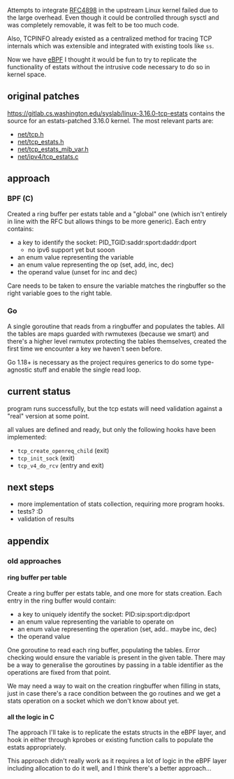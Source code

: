 Attempts to integrate [RFC4898](https://datatracker.ietf.org/doc/html/rfc4898)
in the upstream Linux kernel failed due to the large overhead.  Even though it
could be controlled through sysctl and was completely removable, it was felt
to be too much code.

Also, TCPINFO already existed as a centralized method for tracing TCP internals
which was extensible and integrated with existing tools like `ss`.

Now we have [eBPF](https://ebpf.io) I thought it would be fun to try to
replicate the functionality of estats without the intrusive code necessary to
do so in kernel space.

## original patches
https://gitlab.cs.washington.edu/syslab/linux-3.16.0-tcp-estats contains the
source for an estats-patched 3.16.0 kernel.  The most relevant parts are:

* [net/tcp.h](https://gitlab.cs.washington.edu/syslab/linux-3.16.0-tcp-estats/-/blob/master/include/net/tcp.h)
* [net/tcp_estats.h](https://gitlab.cs.washington.edu/syslab/linux-3.16.0-tcp-estats/-/blob/master/include/net/tcp_estats.h)
* [net/tcp_estats_mib_var.h](https://gitlab.cs.washington.edu/syslab/linux-3.16.0-tcp-estats/-/blob/master/include/net/tcp_estats_mib_var.h)
* [net/ipv4/tcp_estats.c](https://gitlab.cs.washington.edu/syslab/linux-3.16.0-tcp-estats/-/blob/master/net/ipv4/tcp_estats.c)

## approach

### BPF (C)
Created a ring buffer per estats table and a "global" one (which isn't entirely
in line with the RFC but allows things to be more generic). Each entry contains:
* a key to identify the socket: PID_TGID:saddr:sport:daddr:dport
    * no ipv6 support yet but sooon
* an enum value representing the variable
* an enum value representing the op (set, add, inc, dec)
* the operand value (unset for inc and dec)

Care needs to be taken to ensure the variable matches the ringbuffer so the right
variable goes to the right table.

### Go
A single goroutine that reads from a ringbuffer and populates the tables. All the
tables are maps guarded with rwmutexes (because we smart) and there's a higher
level rwmutex protecting the tables themselves, created the first time we encounter
a key we haven't seen before.

Go 1.18+ is necessary as the project requires generics to do some type-agnostic stuff
and enable the single read loop.

## current status
program runs successfully, but the tcp estats will need validation against a "real"
version at some point.

all values are defined and ready, but only the following hooks have been implemented:

* `tcp_create_openreq_child` (exit)
* `tcp_init_sock` (exit)
* `tcp_v4_do_rcv` (entry and exit)

## next steps

* more implementation of stats collection, requiring more program hooks.
* tests? :D
* validation of results

## appendix

### old approaches

#### ring buffer per table
Create a ring buffer per estats table, and one more for stats creation. Each
entry in the ring buffer would contain:

* a key to uniquely identify the socket: PID:sip:sport:dip:dport
* an enum value representing the variable to operate on
* an enum value representing the operation (set, add.. maybe inc, dec)
* the operand value

One goroutine to read each ring buffer, populating the tables. Error checking
would ensure the variable is present in the given table. There may be a way
to generalise the goroutines by passing in a table identifier as the operations
are fixed from that point.

We may need a way to wait on the creation ringbuffer when filling in stats, just
in case there's a race condition between the go routines and we get a stats
operation on a socket which we don't know about yet.

#### all the logic in C
The approach I'll take is to replicate the estats structs in the eBPF layer, and
hook in either through kprobes or existing function calls to populate the estats
appropriately.

This approach didn't really work as it requires a lot of logic in the eBPF layer
including allocation to do it well, and I think there's a better approach...
